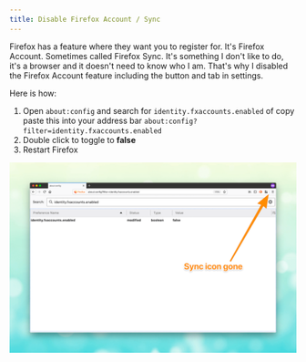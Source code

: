 ```yaml
---
title: Disable Firefox Account / Sync
---
```


Firefox has a feature where they want you to register for. It's Firefox Account. Sometimes called Firefox Sync. It's something I don't like to do, it's a browser and it doesn't need to know who I am. That's why I disabled the Firefox Account feature including the button and tab in settings.

Here is how:

1. Open `about:config` and search for `identity.fxaccounts.enabled` of copy paste this into your address bar `about:config?filter=identity.fxaccounts.enabled`
2. Double click to toggle to **false**
3. Restart Firefox

![](/images/posts/disable-firefox-account/firefox-settings.png)
